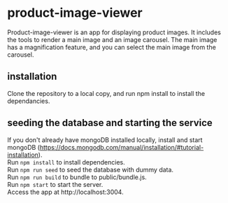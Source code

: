 # product-image-viewer
Product-image-viewer is an app for displaying product images. It includes the tools to render a main image and an image carousel. The main image has a magnification feature, and you can select the main image from the carousel.

## installation
Clone the repository to a local copy, and run npm install to install the dependancies.

## seeding the database and starting the service
If you don't already have mongoDB installed locally, install and start mongoDB (https://docs.mongodb.com/manual/installation/#tutorial-installation).  <br/> Run ```npm install``` to install dependencies.<br/> Run ```npm run seed``` to seed the database with dummy data. <br/> Run ```npm run build``` to bundle to public/bundle.js. <br/>Run ```npm start``` to start the server.<br/>Access the app at http://localhost:3004.